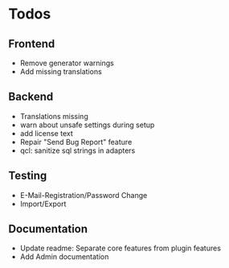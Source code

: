 Todos
=====

Frontend
--------
- Remove generator warnings
- Add missing translations

Backend
-------
- Translations missing
- warn about unsafe settings during setup
- add license text
- Repair "Send Bug Report" feature
- qcl: sanitize sql strings in adapters

Testing
-------
- E-Mail-Registration/Password Change
- Import/Export

Documentation
-------------
- Update readme: Separate core features from plugin features
- Add Admin documentation


